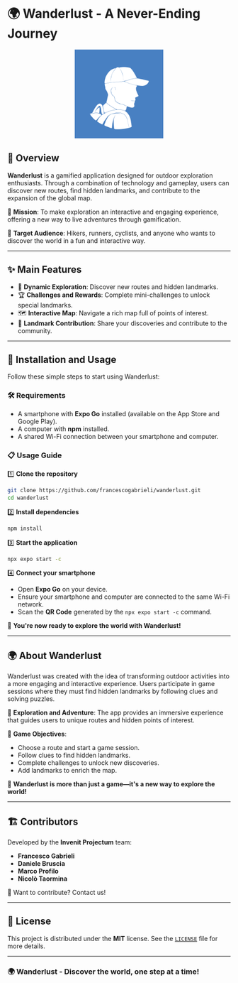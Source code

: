 # 🌍 Wanderlust - A Never-Ending Journey

<p align="center">
  <img src="assets/images/adaptive-icon.png" alt="Wanderlust Logo" width="200"/>
</p>

## 🍃 Overview
**Wanderlust** is a gamified application designed for outdoor exploration enthusiasts. Through a combination of technology and gameplay, users can discover new routes, find hidden landmarks, and contribute to the expansion of the global map.

🌟 **Mission**: To make exploration an interactive and engaging experience, offering a new way to live adventures through gamification.

👥 **Target Audience**: Hikers, runners, cyclists, and anyone who wants to discover the world in a fun and interactive way.

---

## ✨ Main Features
- 📍 **Dynamic Exploration**: Discover new routes and hidden landmarks.
- 🏆 **Challenges and Rewards**: Complete mini-challenges to unlock special landmarks.
- 🗺 **Interactive Map**: Navigate a rich map full of points of interest.
- 📸 **Landmark Contribution**: Share your discoveries and contribute to the community.

---

## 🚀 Installation and Usage
Follow these simple steps to start using Wanderlust:

### 🛠️ Requirements
- A smartphone with **Expo Go** installed (available on the App Store and Google Play).
- A computer with **npm** installed.
- A shared Wi-Fi connection between your smartphone and computer.

### 📋 Usage Guide
1️⃣ **Clone the repository**
```bash
git clone https://github.com/francescogabrieli/wanderlust.git
cd wanderlust
```

2️⃣ **Install dependencies**
```bash
npm install
```

3️⃣ **Start the application**
```bash
npx expo start -c
```

4️⃣ **Connect your smartphone**
- Open **Expo Go** on your device.
- Ensure your smartphone and computer are connected to the same Wi-Fi network.
- Scan the **QR Code** generated by the `npx expo start -c` command.

🎉 **You're now ready to explore the world with Wanderlust!**

---

## 🌍 About Wanderlust
Wanderlust was created with the idea of transforming outdoor activities into a more engaging and interactive experience. Users participate in game sessions where they must find hidden landmarks by following clues and solving puzzles.

👣 **Exploration and Adventure**: The app provides an immersive experience that guides users to unique routes and hidden points of interest.

🎯 **Game Objectives**:
- Choose a route and start a game session.
- Follow clues to find hidden landmarks.
- Complete challenges to unlock new discoveries.
- Add landmarks to enrich the map.

🌟 **Wanderlust is more than just a game—it's a new way to explore the world!**

---

## 🏗️ Contributors
Developed by the **Invenit Projectum** team:
- **Francesco Gabrieli**
- **Daniele Bruscia**
- **Marco Profilo**
- **Nicolò Taormina**

🚀 Want to contribute? Contact us!

---

## 📜 License
This project is distributed under the **MIT** license. See the [`LICENSE`](LICENSE) file for more details.

---

### 🌍 Wanderlust - Discover the world, one step at a time!
